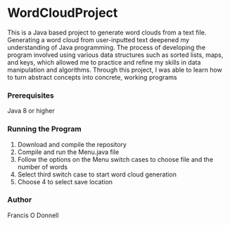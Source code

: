 # WordCloudProject
This is a Java based project to generate word clouds from a text file. Generating a word cloud from user-inputted text deepened my understanding of Java programming. The process of developing the program involved using various data structures such as sorted lists, maps, and keys, which allowed me to practice and refine my skills in data manipulation and algorithms. Through this project, I was able to learn how to turn abstract concepts into concrete, working programs

### Prerequisites
Java 8 or higher

### Running the Program
1. Download and compile the repository
2. Compile and run the Menu.java file
3. Follow the options on the Menu switch cases to choose file and the number of words
4. Select third switch case to start word cloud generation
5. Choose 4 to select save location

### Author
Francis O Donnell
